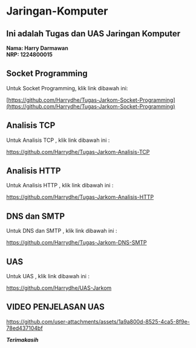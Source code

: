 # Jaringan-Komputer

## Ini adalah Tugas dan UAS Jaringan Komputer
**Nama: Harry Darmawan**  
**NRP: 1224800015**


## Socket Programming
Untuk Socket Programming, klik link dibawah ini:

[https://github.com/Harrydhe/Tugas-Jarkom-Socket-Programming](https://github.com/Harrydhe/Tugas-Jarkom-Socket-Programming)

## Analisis TCP
Untuk Analisis TCP , klik link dibawah ini :

https://github.com/Harrydhe/Tugas-Jarkom-Analisis-TCP


## Analisis HTTP
Untuk Analisis HTTP , klik link dibawah ini :

https://github.com/Harrydhe/Tugas-Jarkom-Analisis-HTTP


## DNS dan SMTP
Untuk DNS dan SMTP , klik link dibawah ini :

https://github.com/Harrydhe/Tugas-Jarkom-DNS-SMTP


## UAS
Untuk UAS , klik link dibawah ini :

https://github.com/Harrydhe/UAS-Jarkom

## VIDEO PENJELASAN UAS 



https://github.com/user-attachments/assets/1a9a800d-8525-4ca5-8f9e-78ed437104bf



_**Terimakasih**_
